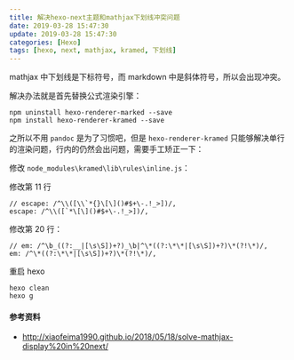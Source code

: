 ```yaml
---
title: 解决hexo-next主题和mathjax下划线冲突问题
date: 2019-03-28 15:47:30
update: 2019-03-28 15:47:30
categories: [Hexo]
tags: [hexo, next, mathjax, kramed, 下划线]
---
```


mathjax 中下划线是下标符号，而 markdown 中是斜体符号，所以会出现冲突。

<!-- more -->

解决办法就是首先替换公式渲染引擎：

```
npm uninstall hexo-renderer-marked --save
npm install hexo-renderer-kramed --save
```

之所以不用 `pandoc` 是为了习惯吧，但是 `hexo-renderer-kramed` 只能够解决单行的渲染问题，行内的仍然会出问题，需要手工矫正一下：

修改 `node_modules\kramed\lib\rules\inline.js`：

修改第 11 行
```
// escape: /^\\([\\`*{}\[\]()#$+\-.!_>])/,
escape: /^\\([`*\[\]()#$+\-.!_>])/,
```

修改第 20 行：
```
// em: /^\b_((?:__|[\s\S])+?)_\b|^\*((?:\*\*|[\s\S])+?)\*(?!\*)/,
em: /^\*((?:\*\*|[\s\S])+?)\*(?!\*)/,
```

重启 hexo
```
hexo clean 
hexo g
```

#### 参考资料

* http://xiaofeima1990.github.io/2018/05/18/solve-mathjax-display%20in%20next/

